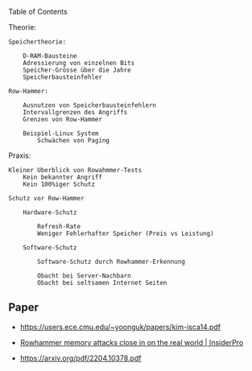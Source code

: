 Table of Contents

Theorie:

    Speichertheorie:
    
        D-RAM-Bausteine
        Adressierung von einzelnen Bits
        Speicher-Grösse über die Jahre
        Speicherbausteinfehler
    
    Row-Hammer:
    
        Ausnutzen von Speicherbausteinfehlern
        Intervallgrenzen des Angriffs
        Grenzen von Row-Hammer
    
        Beispiel-Linux System
            Schwächen von Paging

Praxis:

    Kleiner Überblick von Rowahmmer-Tests
        Kein bekannter Angriff
        Kein 100%iger Schutz
    
    Schutz vor Row-Hammer
    
        Hardware-Schutz
    
            Refresh-Rate
            Weniger Fehlerhafter Speicher (Preis vs Leistung)
    
        Software-Schutz
    
            Software-Schutz durch Rowhammer-Erkennung
    
            Obacht bei Server-Nachbarn
            Obacht bei seltsamen Internet Seiten 



## Paper

- https://users.ece.cmu.edu/~yoonguk/papers/kim-isca14.pdf

- [Rowhammer memory attacks close in on the real world | InsiderPro](https://www.idginsiderpro.com/article/3529519/rowhammer-memory-attacks-close-in-on-the-real-world.html)

- https://arxiv.org/pdf/2204.10378.pdf
